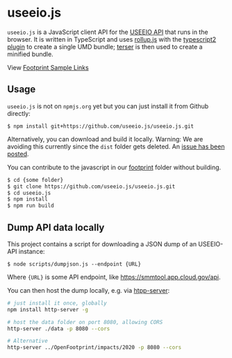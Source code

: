 # useeio.js
`useeio.js` is a JavaScript client API for the [USEEIO
API](https://github.com/USEPA/USEEIO_API) that runs in the browser. It is written in TypeScript and uses [rollup.js](https://rollupjs.org) with the [typescript2 plugin](https://www.npmjs.com/package/rollup-plugin-typescript2) to create a single UMD bundle; [terser](https://terser.org/) is then used to create a minified bundle.

View [Footprint Sample Links](footprint)

## Usage

`useeio.js` is not on `npmjs.org` yet but you can just install it from Github directly:

```
$ npm install git+https://github.com/useeio.js/useeio.js.git
```

Alternatively, you can download and build it locally.
Warning: We are avoiding this currently since the `dist` folder gets deleted. An [issue has been posted](https://github.com/USEPA/useeio.js/issues/2).

You can contribute to the javascript in our [footprint](footprint) folder without building.

```bash
$ cd {some folder}
$ git clone https://github.com/useeio.js/useeio.js.git
$ cd useeio.js
$ npm install
$ npm run build
```


## Dump API data locally
This project contains a script for downloading a JSON dump of an USEEIO-API instance:

```
$ node scripts/dumpjson.js --endpoint {URL}
```
Where `{URL}` is some API endpoint, like https://smmtool.app.cloud.gov/api.

You can then host the dump locally, e.g. via [htpp-server](https://www.npmjs.com/package/http-server):


```bash
# just install it once, globally
npm install http-server -g

# host the data folder on port 8080, allowing CORS
http-server ./data -p 8080 --cors

# Alternative
http-server ../OpenFootprint/impacts/2020 -p 8080 --cors
```